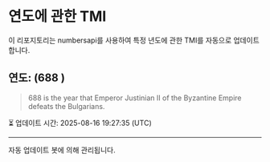 
# 연도에 관한 TMI

이 리포지토리는 numbersapi를 사용하여 특정 년도에 관한 TMI를 자동으로 업데이트합니다.

## 연도: (688 )
> 688 is the year that Emperor Justinian II of the Byzantine Empire defeats the Bulgarians.

⏳ 업데이트 시간: 2025-08-16 19:27:35 (UTC)

---
자동 업데이트 봇에 의해 관리됩니다.
